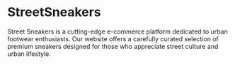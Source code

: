 # StreetSneakers
Street Sneakers is a cutting-edge e-commerce platform dedicated to urban footwear enthusiasts. Our website offers a carefully curated selection of premium sneakers designed for those who appreciate street culture and urban lifestyle.

